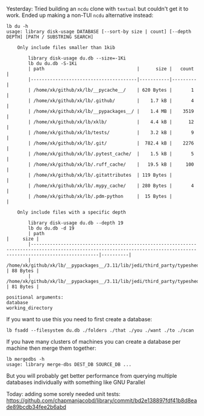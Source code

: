 Yesterday: Tried building an `ncdu` clone with `textual` but couldn't get it to work. Ended up making a non-TUI `ncdu` alternative instead:

    lb du -h
    usage: library disk-usage DATABASE [--sort-by size | count] [--depth DEPTH] [PATH / SUBSTRING SEARCH]

        Only include files smaller than 1kib

            library disk-usage du.db --size=-1Ki
            lb du du.db -S-1Ki
            | path                                  |      size |   count |
            |---------------------------------------|-----------|---------|
            | /home/xk/github/xk/lb/__pycache__/    | 620 Bytes |       1 |
            | /home/xk/github/xk/lb/.github/        |    1.7 kB |       4 |
            | /home/xk/github/xk/lb/__pypackages__/ |    1.4 MB |    3519 |
            | /home/xk/github/xk/lb/xklb/           |    4.4 kB |      12 |
            | /home/xk/github/xk/lb/tests/          |    3.2 kB |       9 |
            | /home/xk/github/xk/lb/.git/           |  782.4 kB |    2276 |
            | /home/xk/github/xk/lb/.pytest_cache/  |    1.5 kB |       5 |
            | /home/xk/github/xk/lb/.ruff_cache/    |   19.5 kB |     100 |
            | /home/xk/github/xk/lb/.gitattributes  | 119 Bytes |         |
            | /home/xk/github/xk/lb/.mypy_cache/    | 280 Bytes |       4 |
            | /home/xk/github/xk/lb/.pdm-python     |  15 Bytes |         |

        Only include files with a specific depth

            library disk-usage du.db --depth 19
            lb du du.db -d 19
            | path                                                                                                                                                                |     size |
            |---------------------------------------------------------------------------------------------------------------------------------------------------------------------|----------|
            | /home/xk/github/xk/lb/__pypackages__/3.11/lib/jedi/third_party/typeshed/third_party/2and3/requests/packages/urllib3/packages/ssl_match_hostname/__init__.pyi        | 88 Bytes |
            | /home/xk/github/xk/lb/__pypackages__/3.11/lib/jedi/third_party/typeshed/third_party/2and3/requests/packages/urllib3/packages/ssl_match_hostname/_implementation.pyi | 81 Bytes |

    positional arguments:
    database
    working_directory

If you want to use this you need to first create a database:

    lb fsadd --filesystem du.db ./folders ./that ./you ./want ./to ./scan

If you have many clusters of machines you can create a database per machine then merge them together:

    lb mergedbs -h
    usage: library merge-dbs DEST_DB SOURCE_DB ...

But you will probably get better performance from querying multiple databases individually with something like GNU Parallel

Today: adding some sorely needed unit tests: https://github.com/chapmanjacobd/library/commit/bd2e138897fdf41b8d8eade89bcdb34fee2b6abd
